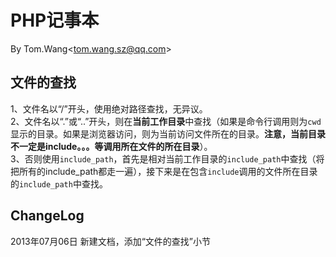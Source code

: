 # PHP记事本 #
By Tom.Wang<tom.wang.sz@qq.com\>

## 文件的查找 ##
1、文件名以“/”开头，使用绝对路径查找，无异议。  
2、文件名以“.”或“..”开头，则在**当前工作目录**中查找（如果是命令行调用则为`cwd`显示的目录。如果是浏览器访问，则为当前访问文件所在的目录。**注意，当前目录不一定是include。。。等调用所在文件的所在目录**）。  
3、否则使用`include_path`，首先是相对当前工作目录的`include_path`中查找（将把所有的include_path都走一遍），接下来是在包含`include`调用的文件所在目录的`include_path`中查找。  

## ChangeLog ##
2013年07月06日 新建文档，添加“文件的查找”小节  